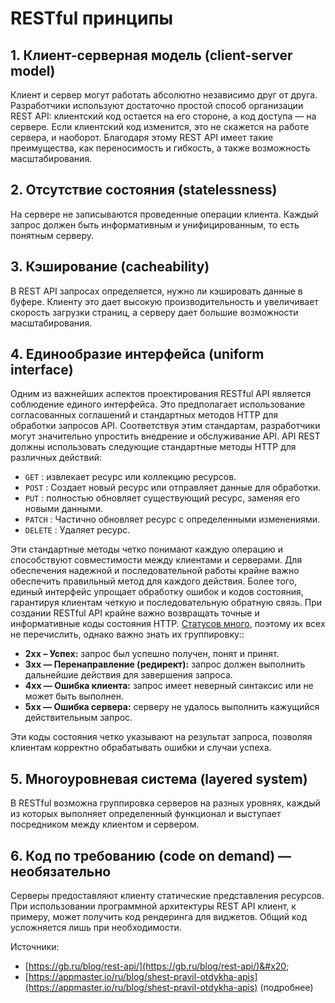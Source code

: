 # RESTful принципы

## 1. Клиент-серверная модель (client-server model)

Клиент и сервер могут работать абсолютно независимо друг от друга. Разработчики используют достаточно простой способ организации REST API: клиентский код остается на его стороне, а код доступа — на сервере. Если клиентский код изменится, это не скажется на работе сервера, и наоборот. Благодаря этому REST API имеет такие преимущества, как переносимость и гибкость, а также возможность масштабирования.

## 2. Отсутствие состояния (statelessness)

На сервере не записываются проведенные операции клиента. Каждый запрос должен быть информативным и унифицированным, то есть понятным серверу.

## 3. Кэширование (cacheability)

В REST API запросах определяется, нужно ли кэшировать данные в буфере. Клиенту это дает высокую производительность и увеличивает скорость загрузки страниц, а серверу дает большие возможности масштабирования.

## 4. Единообразие интерфейса (uniform interface)

Одним из важнейших аспектов проектирования RESTful API является соблюдение единого интерфейса. Это предполагает использование согласованных соглашений и стандартных методов HTTP для обработки запросов API. Соответствуя этим стандартам, разработчики могут значительно упростить внедрение и обслуживание API. API REST должны использовать следующие стандартные методы HTTP для различных действий:

* `GET` : извлекает ресурс или коллекцию ресурсов.
* `POST` : Создает новый ресурс или отправляет данные для обработки.
* `PUT` : полностью обновляет существующий ресурс, заменяя его новыми данными.
* `PATCH` : Частично обновляет ресурс с определенными изменениями.
* `DELETE` : Удаляет ресурс.

Эти стандартные методы четко понимают каждую операцию и способствуют совместимости между клиентами и серверами. Для обеспечения надежной и последовательной работы крайне важно обеспечить правильный метод для каждого действия. Более того, единый интерфейс упрощает обработку ошибок и кодов состояния, гарантируя клиентам четкую и последовательную обратную связь. При создании RESTful API крайне важно возвращать точные и информативные коды состояния HTTP.  [Статусов много](https://ru.wikipedia.org/wiki/%D0%A1%D0%BF%D0%B8%D1%81%D0%BE%D0%BA\_%D0%BA%D0%BE%D0%B4%D0%BE%D0%B2\_%D1%81%D0%BE%D1%81%D1%82%D0%BE%D1%8F%D0%BD%D0%B8%D1%8F\_HTTP), поэтому их всех не перечислить, однако важно знать их группировку::

* **2xx – Успех:** запрос был успешно получен, понят и принят.
* **3xx — Перенаправление (редирект):** запрос должен выполнить дальнейшие действия для завершения запроса.
* **4xx — Ошибка клиента:** запрос имеет неверный синтаксис или не может быть выполнен.
* **5xx — Ошибка сервера:** серверу не удалось выполнить кажущийся действительным запрос.

Эти коды состояния четко указывают на результат запроса, позволяя клиентам корректно обрабатывать ошибки и случаи успеха.

## 5. Многоуровневая система (layered system)

В RESTful возможна группировка серверов на разных уровнях, каждый из которых выполняет определенный функционал и выступает посредником между клиентом и сервером.

## 6. Код по требованию (code on demand) — необязательно

Серверы предоставляют клиенту статические представления ресурсов. При использовании программной архитектуры REST API клиент, к примеру, может получить код рендеринга для виджетов. Общий код усложняется лишь при необходимости.







Источники:

* [https://gb.ru/blog/rest-api/](https://gb.ru/blog/rest-api/)&#x20;
* [https://appmaster.io/ru/blog/shest-pravil-otdykha-apis](https://appmaster.io/ru/blog/shest-pravil-otdykha-apis) (подробнее)
